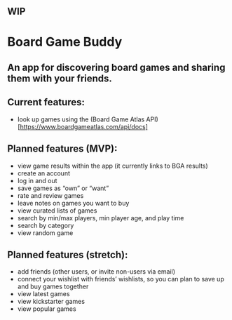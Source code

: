 ## WIP

# Board Game Buddy
## An app for discovering board games and sharing them with your friends.

## Current features:
- look up games using the (Board Game Atlas API)[https://www.boardgameatlas.com/api/docs]

## Planned features (MVP):
- view game results within the app (it currently links to BGA results)
- create an account
- log in and out
- save games as “own” or “want”
- rate and review games
- leave notes on games you want to buy
- view curated lists of games
- search by min/max players, min player age, and play time
- search by category
- view random game

## Planned features (stretch):
- add friends (other users, or invite non-users via email)
- connect your wishlist with friends’ wishlists, so you can plan to save up and buy games together
- view latest games
- view kickstarter games
- view popular games
